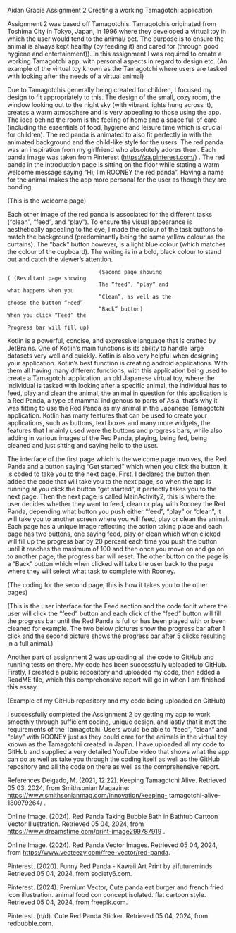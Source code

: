 Aidan Gracie
Assignment 2
Creating a working Tamagotchi application


Assignment 2 was based off Tamagotchis. Tamagotchis originated from
Toshima City in Tokyo, Japan, in 1996 where they developed a virtual toy in which
the user would tend to the animal/ pet. The purpose is to ensure the animal is always
kept healthy (by feeding it) and cared for (through good hygiene and entertainment)).
In this assignment I was required to create a working Tamagotchi app, with personal
aspects in regard to design etc.
 (An example of the virtual toy known as the Tamagotchi where users are tasked with looking after the needs of a virtual animal)

Due to Tamagotchis generally being created for children, I focused my design to fit appropriately to this. The design of the small, cozy room, the window
looking out to the night sky (with vibrant lights hung across it), creates a warm
atmosphere and is very appealing to those using the app. The idea behind the room
is the feeling of home and a space full of care (including the essentials of food,
hygiene and leisure time which is crucial for children). The red panda is animated to
also fit perfectly in with the animated background and the child-like style for the
users. The red panda was an inspiration from my girlfriend who absolutely adores
them. Each panda image was taken from Pinterest (https://za.pinterest.com/) . The red panda in the introduction page is sitting on the floor while stating a warm welcome message
saying “Hi, I’m ROONEY the red panda”. Having a name for the animal makes the
app more personal for the user as though they are bonding.





(This is the welcome page)

 Each other image of the red panda is associated for the different tasks (“clean”, “feed”, and “play”). To ensure the visual appearance is aesthetically appealing to the eye, I made the colour of the task buttons to match the background (predominantly being the same yellow colour as the curtains). The “back” button however, is a light blue colour (which matches the
colour of the cupboard). The writing is in a bold, black colour to stand out and catch the viewer’s attention. 



                                 (Second page showing                                 ( (Resultant page showing 
                                 The “feed”, “play” and                                      what happens when you  
                                 “Clean”, as well as the                                     choose the button “Feed” 
                                 “Back” button)                                                  When you click “Feed” the
                                                                                                          Progress bar will fill up) 

Kotlin is a powerful, concise, and expressive language that is crafted by JetBrains. One of Kotlin’s main functions is its ability to handle large datasets very well and quickly. Kotlin is also very helpful when designing your application. Kotlin’s best function is creating android applications. With them all having many different functions, with this application being used to create a Tamagotchi application, an old Japanese virtual toy, where the individual is tasked with looking after a specific animal, the individual has to feed, play and clean the animal, the animal in question for this application is a Red Panda, a type of mammal indigenous to parts of Asia, that’s why it was fitting to use the Red Panda as my animal in the Japanese Tamagotchi application. Kotlin has many features that can be used to create your applications, such as buttons, text boxes and many more widgets, the features that I mainly used were the buttons and progress bars, while also adding in various images of the Red Panda, playing, being fed, being cleaned and just sitting and saying hello to the user.

The interface of the first page which is the welcome page involves, the Red Panda and a button saying “Get started” which when you click the button, it is coded to take you to the next page. First, I declared the button then added the code that will take you to the next page, so when the app is running at you click the button “get started”, it perfectly takes you to the next page. Then the next page is called MainActivity2, this is where the user decides whether they want to feed, clean or play with Rooney the Red Panda, depending what button you push either “feed”, “play” or “clean”, it will take you to another screen where you will feed, play or clean the animal. Each page has a unique image reflecting the action taking place and each page has two buttons, one saying feed, play or clean which when clicked will fill up the progress bar by 20 percent each time you push the button until it reaches the maximum of 100 and then once you move on and go on to another page, the progress bar will reset. The other button on the page is a “Back” button which when clicked will take the user back to the page where they will select what task to complete with Rooney. 

 
(The coding for the second page, this is how it takes you to the other pages)


 
          
(This is the user interface for the Feed section and the code for it where the user will click the “feed” button and each click of the “feed” button will fill the progress bar until the Red Panda is full or has been played with or been cleaned for example. The two below pictures show the progress bar after 1 click and the second picture shows the progress bar after 5 clicks resulting in a full animal.)


Another part of assignment 2 was uploading all the code to GitHub and running tests on there. My code has been successfully uploaded to GitHub. Firstly, I created a public repository and uploaded my code, then added a ReadME file, which this comprehensive report will go in when I am finished this essay. 
 
 
(Example of my GitHub repository and my code being uploaded on GitHub)

I successfully completed the Assignment 2 by getting my app to work smoothly through sufficient coding, unique design, and lastly that it met the requirements of the Tamagotchi. Users would be able to “feed”, “clean” and “play” with ROONEY just as they could care for the animals in the virtual toy known as the Tamagotchi created in Japan. I have uploaded all my code to GitHub and supplied a very detailed YouTube video that shows what the app can do as well as take you through the coding itself as well as the GitHub repository and all the code on there as well as the comprehensive report. 


References
Delgado, M. (2021, 12 22). Keeping Tamagotchi Alive. Retrieved 05 03, 2024, from
Smithsonian Magazine: https://www.smithsonianmag.com/innovation/keeping-
tamagotchi-alive-180979264/  . 

Online Image. (2024). Red Panda Taking Bubble Bath in Bathtub Cartoon Vector Illustration.
Retrieved 05 04, 2024, from https://www.dreamstime.com/print-image299787919 .

Online Image. (2024). Red Panda Vector Images. Retrieved 05 04, 2024, from
https://www.vecteezy.com/free-vector/red-panda. 

Pinterest. (2020). Funny Red Panda - Kawaii Art Print by aifutureminds. Retrieved 05 04,
2024, from society6.com. 

Pinterest. (2024). Premium Vector, Cute panda eat burger and french fried icon illustration.
animal food con concept isolated. flat cartoon style. Retrieved 05 04, 2024, from
freepik.com. 

Pinterest. (n/d). Cute Red Panda Sticker. Retrieved 05 04, 2024, from redbubble.com. 
